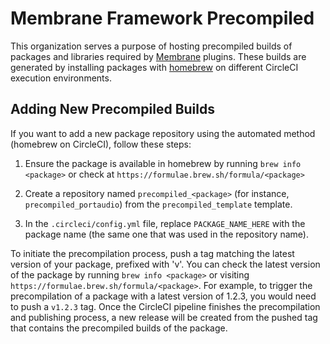 # Membrane Framework Precompiled

This organization serves a purpose of hosting precompiled builds of packages and libraries required by [Membrane](https://github.com/membraneframework) plugins. These builds are generated by installing packages with [homebrew](https://brew.sh/) on different CircleCI execution environments.

## Adding New Precompiled Builds

If you want to add a new package repository using the automated method (homebrew on CircleCI), follow these steps:

1. Ensure the package is available in homebrew by running `brew info <package>` or check at `https://formulae.brew.sh/formula/<package>`

2. Create a repository named `precompiled_<package>` (for instance, `precompiled_portaudio`) from the `precompiled_template` template.

3. In the `.circleci/config.yml` file, replace `PACKAGE_NAME_HERE` with the package name (the same one that was used in the repository name).

To initiate the precompilation process, push a tag matching the latest version of your package, prefixed with 'v'. You can check the latest version of the package by running `brew info <package>` or visiting `https://formulae.brew.sh/formula/<package>`. For example, to trigger the precompilation of a package with a latest version of 1.2.3, you would need to push a `v1.2.3` tag. Once the CircleCI pipeline finishes the precompilation and publishing process, a new release will be created from the pushed tag that contains the precompiled builds of the package.
